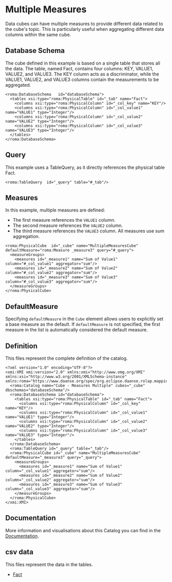 # Multiple Measures

Data cubes can have multiple measures to provide different data related to the cube's topic. This is particularly useful when aggregating different data columns within the same cube.


## Database Schema

The cube defined in this example is based on a single table that stores all the data. The table, named Fact, contains four columns: KEY, VALUE1, VALUE2, and VALUE3. The KEY column acts as a discriminator, while the VALUE1, VALUE2, and VALUE3 columns contain the measurements to be aggregated.


```xmi
<roma:DatabaseSchema   id="databaseSchema">
  <tables xsi:type="roma:PhysicalTable" id="_tab" name="Fact">
    <columns xsi:type="roma:PhysicalColumn" id="_col_key" name="KEY"/>
    <columns xsi:type="roma:PhysicalColumn" id="_col_value1" name="VALUE1" type="Integer"/>
    <columns xsi:type="roma:PhysicalColumn" id="_col_value2" name="VALUE2" type="Integer"/>
    <columns xsi:type="roma:PhysicalColumn" id="_col_value3" name="VALUE3" type="Integer"/>
  </tables>
</roma:DatabaseSchema>

```

## Query

This example uses a TableQuery, as it directly references the physical table Fact.


```xmi
<roma:TableQuery  id="_query" table="#_tab"/>

```

## Measures

In this example, multiple measures are defined:
- The first measure references the `VALUE1` column.
- The second measure references the `VALUE2` column.
- The third measure references the `VALUE3` column.
All measures use sum aggregation.


```xmi
<roma:PhysicalCube  id="_cube" name="MultipleMeasuresCube" defaultMeasure="roma:Measure _measure3" query="#_query">
  <measureGroups>
    <measures id="_measure1" name="Sum of Value1" column="#_col_value1" aggregator="sum"/>
    <measures id="_measure2" name="Sum of Value2" column="#_col_value2" aggregator="sum"/>
    <measures id="_measure3" name="Sum of Value3" column="#_col_value3" aggregator="sum"/>
  </measureGroups>
</roma:PhysicalCube>

```

## DefaultMeasure

Specifying `defaultMeasure` in the `Cube` element allows users to explicitly set a base measure as the default. If `defaultMeasure` is not specified, the first measure in the list is automatically considered the default measure.



## Definition

This files represent the complete definition of the catalog.

```xmi
<?xml version="1.0" encoding="UTF-8"?>
<xmi:XMI xmi:version="2.0" xmlns:xmi="http://www.omg.org/XMI" xmlns:xsi="http://www.w3.org/2001/XMLSchema-instance" xmlns:roma="https://www.daanse.org/spec/org.eclipse.daanse.rolap.mapping">
  <roma:Catalog name="Cube - Measures Multiple" cubes="_cube" dbschemas="databaseSchema"/>
  <roma:DatabaseSchema id="databaseSchema">
    <tables xsi:type="roma:PhysicalTable" id="_tab" name="Fact">
      <columns xsi:type="roma:PhysicalColumn" id="_col_key" name="KEY"/>
      <columns xsi:type="roma:PhysicalColumn" id="_col_value1" name="VALUE1" type="Integer"/>
      <columns xsi:type="roma:PhysicalColumn" id="_col_value2" name="VALUE2" type="Integer"/>
      <columns xsi:type="roma:PhysicalColumn" id="_col_value3" name="VALUE3" type="Integer"/>
    </tables>
  </roma:DatabaseSchema>
  <roma:TableQuery id="_query" table="_tab"/>
  <roma:PhysicalCube id="_cube" name="MultipleMeasuresCube" defaultMeasure="_measure3" query="_query">
    <measureGroups>
      <measures id="_measure1" name="Sum of Value1" column="_col_value1" aggregator="sum"/>
      <measures id="_measure2" name="Sum of Value2" column="_col_value2" aggregator="sum"/>
      <measures id="_measure3" name="Sum of Value3" column="_col_value3" aggregator="sum"/>
    </measureGroups>
  </roma:PhysicalCube>
</xmi:XMI>

```
## Documentation

More information and visualisations about this Catalog you can find in the [Documentation](./DOCUMENTATION.MD).

## csv data


This files represent the data in the tables.

- [Fact](./data/Fact.csv)

